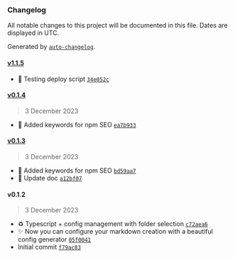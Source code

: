 ### Changelog

All notable changes to this project will be documented in this file. Dates are displayed in UTC.

Generated by [`auto-changelog`](https://github.com/CookPete/auto-changelog).

#### [v1.1.5](https://github.com/ledjay/create-md-post/compare/v0.1.4...v1.1.5)

- :rocket: Testing deploy script [`34e052c`](https://github.com/ledjay/create-md-post/commit/34e052ca7401bf82e1748e5f93876cd59d5175fc)

#### [v0.1.4](https://github.com/ledjay/create-md-post/compare/v0.1.3...v0.1.4)

> 3 December 2023

- :memo: Added keywords for npm SEO [`ea7b933`](https://github.com/ledjay/create-md-post/commit/ea7b933cc65e7c4216ca5345bf4ab93d5c0a125b)

#### [v0.1.3](https://github.com/ledjay/create-md-post/compare/v0.1.2...v0.1.3)

> 3 December 2023

- :memo: Added keywords for npm SEO [`bd59aa7`](https://github.com/ledjay/create-md-post/commit/bd59aa76c0361f62073de02d6ea95e9c02bca7f6)
- :memo: Update doc [`a12bf07`](https://github.com/ledjay/create-md-post/commit/a12bf07aa1e4db808575b663cd64822ce2c1a5ad)

#### v0.1.2

> 3 December 2023

- :recycle: Typescript + config management with folder selection [`c72aea6`](https://github.com/ledjay/create-md-post/commit/c72aea6ddb4a96b4f520de3f12d248985a3d32ed)
- :sparkles: Now you can configure your markdown creation with a beautiful config generator [`05f0041`](https://github.com/ledjay/create-md-post/commit/05f00418ea18e7882b415fac5ca30dc38cf060ec)
- Initial commit [`f79ac83`](https://github.com/ledjay/create-md-post/commit/f79ac834d5ab3b3a034728028e9c0a7574f9cfc1)
